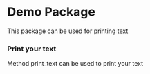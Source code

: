 # Demo Package

This package can be used for printing text



### Print your text 
Method print_text can be used to print your text
